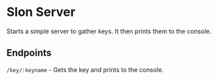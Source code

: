 # Slon Server

Starts a simple server to gather keys. It then prints them to the console.

## Endpoints

`/key/:keyname` - Gets the key and prints to the console.
